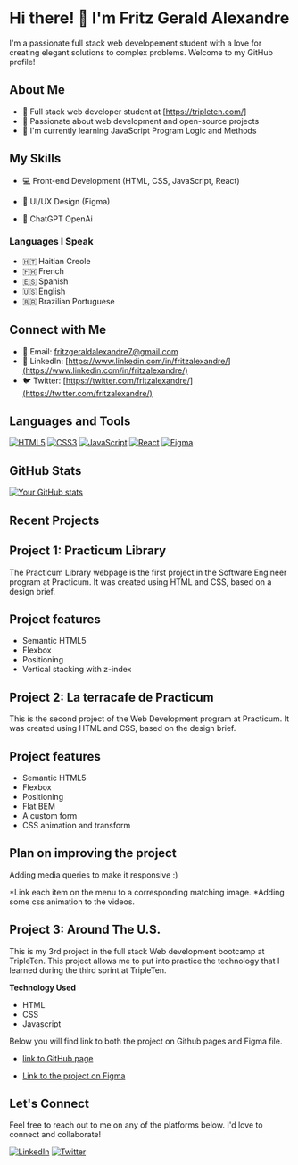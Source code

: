 <!-- Header -->
# Hi there! 👋 I'm Fritz Gerald Alexandre

I'm a passionate full stack web developement student with a love for creating elegant solutions to complex problems. Welcome to my GitHub profile!

<!-- About Me -->
## About Me

- 💼 Full stack web developer student at [https://tripleten.com/]
- 🚀 Passionate about web development and open-source projects
- 🌱 I'm currently learning JavaScript Program Logic and Methods

<!-- My Skills -->
## My Skills

- 💻 Front-end Development (HTML, CSS, JavaScript, React)
- 🧰 UI/UX Design (Figma)
- 🤖 ChatGPT OpenAi

  <!-- Spoken Languages -->
### Languages I Speak

- 🇭🇹 Haitian Creole
- 🇫🇷 French
- 🇪🇸 Spanish
- 🇺🇸 English
- 🇧🇷 Brazilian Portuguese

<!-- Connect with Me -->
## Connect with Me

- 📧 Email: [fritzgeraldalexandre7@gmail.com](fritzgeraldalexandre7@gmail.com)
- 💼 LinkedIn: [https://www.linkedin.com/in/fritzalexandre/](https://www.linkedin.com/in/fritzalexandre/)
- 🐦 Twitter: [https://twitter.com/fritzalexandre/](https://twitter.com/fritzalexandre/)

<!-- Languages and Tools -->
## Languages and Tools

[![HTML5](https://img.shields.io/badge/-HTML5-E34F26?style=for-the-badge&logo=html5&logoColor=white)](https://developer.mozilla.org/en-US/docs/Web/HTML)
[![CSS3](https://img.shields.io/badge/-CSS3-1572B6?style=for-the-badge&logo=css3&logoColor=white)](https://developer.mozilla.org/en-US/docs/Web/CSS)
[![JavaScript](https://img.shields.io/badge/-JavaScript-F7DF1E?style=for-the-badge&logo=javascript&logoColor=black)](https://developer.mozilla.org/en-US/docs/Web/JavaScript)
[![React](https://img.shields.io/badge/-React-61DAFB?style=for-the-badge&logo=react&logoColor=black)](https://reactjs.org/)
[![Figma](https://img.shields.io/badge/-Figma-F24E1E?style=for-the-badge&logo=figma&logoColor=white)](https://www.figma.com/)

<!-- GitHub Stats -->
## GitHub Stats

[![Your GitHub stats](https://github-readme-stats.vercel.app/api?username=fritzalexandre&show_icons=true&theme=dark)](https://github.com/fritzalexandre)

<!-- Recent Projects -->
## Recent Projects

<!-- Project 1: Practicum Library -->
## Project 1: Practicum Library

The Practicum Library webpage is the first project in the Software Engineer program at Practicum. It was created using HTML and CSS, based on a design brief.

## Project features

- Semantic HTML5
- Flexbox
- Positioning
- Vertical stacking with z-index

<!-- Project 2: La terracafe de Practicum -->
## Project 2: La terracafe de Practicum

This is the second project of the Web Development program at Practicum. It was created using HTML and CSS, based on the design brief.

## Project features

- Semantic HTML5
- Flexbox
- Positioning
- Flat BEM
- A custom form
- CSS animation and transform

## Plan on improving the project

Adding media queries to make it responsive :)

*Link each item on the menu to a corresponding matching image.
*Adding some css animation to the videos.

<!-- Project 3: Around The U.S. -->
## Project 3: Around The U.S.

This is my 3rd project in the full stack Web development bootcamp at TripleTen. This project allows me to put into practice the technology that I learned during the third sprint at TripleTen.

**Technology Used**

- HTML
- CSS
- Javascript

Below you will find link to both the project on Github pages and Figma file.

- [link to GitHub page](https://fritzisfluent.github.io/se_project_aroundtheus/)

- [Link to the project on Figma](https://www.figma.com/file/ii4xxsJ0ghevUOcssTlHZv/Sprint-3%3A-Around-the-US?node-id=0%3A1)


<!-- Footer -->
## Let's Connect

Feel free to reach out to me on any of the platforms below. I'd love to connect and collaborate!

[![LinkedIn](https://img.shields.io/badge/-LinkedIn-0077B5?style=for-the-badge&logo=linkedin&logoColor=white)](https://www.linkedin.com/in/fritzalexandre/)
[![Twitter](https://img.shields.io/badge/-Twitter-1DA1F2?style=for-the-badge&logo=twitter&logoColor=white)](https://twitter.com/fritzalexandre/)
